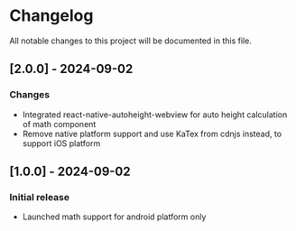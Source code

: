 # Changelog

All notable changes to this project will be documented in this file.

## [2.0.0] - 2024-09-02

### Changes

- Integrated react-native-autoheight-webview for auto height calculation of math component
- Remove native platform support and use KaTex from cdnjs instead, to support iOS platform

## [1.0.0] - 2024-09-02

### Initial release

- Launched math support for android platform only